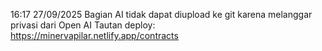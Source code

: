 16:17 27/09/2025
Bagian AI tidak dapat diupload ke git karena melanggar privasi dari Open AI
Tautan deploy: https://minervapilar.netlify.app/contracts
